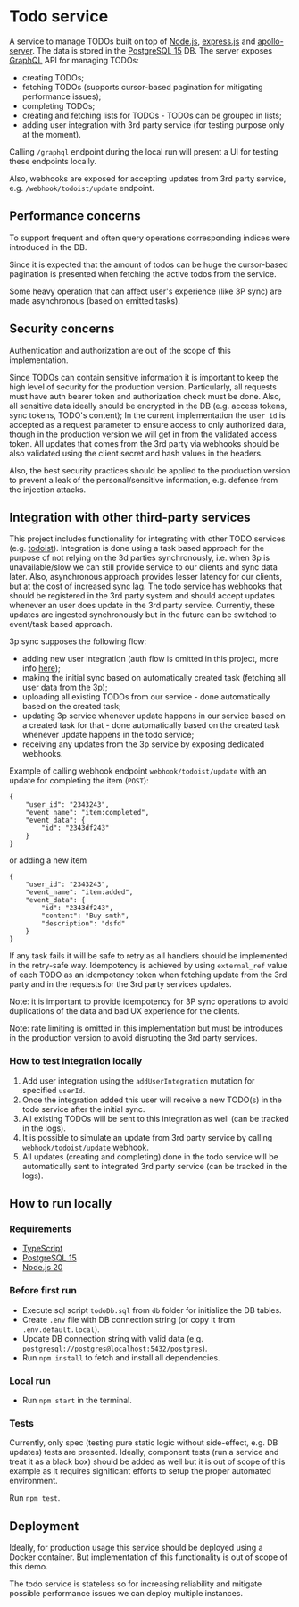 # Todo service

A service to manage TODOs built on top of [Node.js](https://nodejs.org/en),
[express.js](https://expressjs.com/) and [apollo-server](https://www.apollographql.com/docs/apollo-server/).
The data is stored in the [PostgreSQL 15](https://www.postgresql.org/download/) DB.
The server exposes [GraphQL](https://graphql.org/) API for managing TODOs:

-   creating TODOs;
-   fetching TODOs (supports cursor-based pagination for mitigating performance issues);
-   completing TODOs;
-   creating and fetching lists for TODOs - TODOs can be grouped in lists;
-   adding user integration with 3rd party service (for testing purpose only at the moment).

Calling `/graphql` endpoint during the local run will present a UI for testing these endpoints locally.

Also, webhooks are exposed for accepting updates from 3rd party service, e.g. `/webhook/todoist/update` endpoint.

## Performance concerns

To support frequent and often query operations corresponding indices were introduced in the DB.

Since it is expected that the amount of todos can be huge the cursor-based pagination is presented when fetching the active todos from the service.

Some heavy operation that can affect user's experience (like 3P sync) are made asynchronous (based on emitted tasks).

## Security concerns

Authentication and authorization are out of the scope of this implementation.

Since TODOs can contain sensitive information it is important to keep the high level of security
for the production version. Particularly, all requests must have auth bearer token and authorization check must be done.
Also, all sensitive data ideally should be encrypted in the DB (e.g. access tokens, sync tokens, TODO's content);
In the current implementation the `user id` is accepted as a request parameter to ensure access to only authorized data,
though in the production version we will get in from the validated access token.
All updates that comes from the 3rd party via webhooks should be also validated using the client secret and hash values in the headers.

Also, the best security practices should be applied to the production version to prevent a leak of the personal/sensitive information,
e.g. defense from the injection attacks.

## Integration with other third-party services

This project includes functionality for integrating with other TODO services (e.g. [todoist](https://todoist.com/)).
Integration is done using a task based approach for the purpose of not relying on the 3d parties synchronously,
i.e. when 3p is unavailable/slow we can still provide service to our clients and sync data later.
Also, asynchronous approach provides lesser latency for our clients, but at the cost of increased sync lag.
The todo service has webhooks that should be registered in the 3rd party system and should accept updates whenever an user does update in the 3rd party service. Currently, these updates are ingested synchronously but in the future can be switched to event/task based approach.

3p sync supposes the following flow:

-   adding new user integration (auth flow is omitted in this project, more info [here](https://developer.todoist.com/guides/#authorization));
-   making the initial sync based on automatically created task (fetching all user data from the 3p);
-   uploading all existing TODOs from our service - done automatically based on the created task;
-   updating 3p service whenever update happens in our service based on a created task for that - done automatically based on the created task whenever update happens in the todo service;
-   receiving any updates from the 3p service by exposing dedicated webhooks.

Example of calling webhook endpoint `webhook/todoist/update` with an update for completing the item (`POST`):

```
{
    "user_id": "2343243",
    "event_name": "item:completed",
    "event_data": {
        "id": "2343df243"
    }
}
```

or adding a new item

```
{
    "user_id": "2343243",
    "event_name": "item:added",
    "event_data": {
        "id": "2343df243",
        "content": "Buy smth",
        "description": "dsfd"
    }
}
```

If any task fails it will be safe to retry as all handlers should be implemented in the retry-safe way.
Idempotency is achieved by using `external_ref` value of each TODO as an idempotency token when fetching update from the 3rd party and in the requests for the 3rd party services updates.

Note: it is important to provide idempotency for 3P sync operations to avoid duplications of the data and bad UX experience for the clients.

Note: rate limiting is omitted in this implementation but must be introduces in the production version to avoid disrupting the 3rd party services.

### How to test integration locally

1. Add user integration using the `addUserIntegration` mutation for specified `userId`.
2. Once the integration added this user will receive a new TODO(s) in the todo service after the initial sync.
3. All existing TODOs will be sent to this integration as well (can be tracked in the logs).
4. It is possible to simulate an update from 3rd party service by calling `webhook/todoist/update` webhook.
5. All updates (creating and completing) done in the todo service will be automatically sent to integrated 3rd party service (can be tracked in the logs).

## How to run locally

### Requirements

-   [TypeScript](https://www.typescriptlang.org/)
-   [PostgreSQL 15](https://www.postgresql.org/download/)
-   [Node.js 20](https://nodejs.org/en)

### Before first run

-   Execute sql script `todoDb.sql` from `db` folder for initialize the DB tables.
-   Create `.env` file with DB connection string (or copy it from `.env.default.local`).
-   Update DB connection string with valid data (e.g. `postgresql://postgres@localhost:5432/postgres`).
-   Run `npm install` to fetch and install all dependencies.

### Local run

-   Run `npm start` in the terminal.

### Tests

Currently, only spec (testing pure static logic without side-effect, e.g. DB updates) tests are presented.
Ideally, component tests (run a service and treat it as a black box) should be added as well
but it is out of scope of this example as it requires significant efforts to setup the proper automated environment.

Run `npm test`.

## Deployment

Ideally, for production usage this service should be deployed using a Docker container.
But implementation of this functionality is out of scope of this demo.

The todo service is stateless so for increasing reliability and mitigate possible performance issues we can deploy multiple instances.
